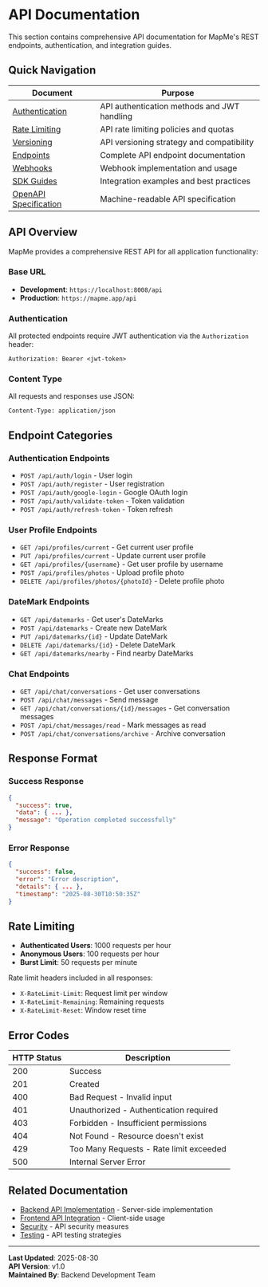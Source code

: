 # API Documentation

This section contains comprehensive API documentation for MapMe's REST endpoints, authentication, and integration guides.

## Quick Navigation

| Document | Purpose |
|----------|----------|
| [Authentication](./authentication.md) | API authentication methods and JWT handling |
| [Rate Limiting](./rate-limiting.md) | API rate limiting policies and quotas |
| [Versioning](./versioning.md) | API versioning strategy and compatibility |
| [Endpoints](./endpoints/README.md) | Complete API endpoint documentation |
| [Webhooks](./webhooks.md) | Webhook implementation and usage |
| [SDK Guides](./sdk-guides.md) | Integration examples and best practices |
| [OpenAPI Specification](./openapi.yaml) | Machine-readable API specification |

## API Overview

MapMe provides a comprehensive REST API for all application functionality:

### Base URL
- **Development**: `https://localhost:8008/api`
- **Production**: `https://mapme.app/api`

### Authentication
All protected endpoints require JWT authentication via the `Authorization` header:
```
Authorization: Bearer <jwt-token>
```

### Content Type
All requests and responses use JSON:
```
Content-Type: application/json
```

## Endpoint Categories

### Authentication Endpoints
- `POST /api/auth/login` - User login
- `POST /api/auth/register` - User registration
- `POST /api/auth/google-login` - Google OAuth login
- `POST /api/auth/validate-token` - Token validation
- `POST /api/auth/refresh-token` - Token refresh

### User Profile Endpoints
- `GET /api/profiles/current` - Get current user profile
- `PUT /api/profiles/current` - Update current user profile
- `GET /api/profiles/{username}` - Get user profile by username
- `POST /api/profiles/photos` - Upload profile photo
- `DELETE /api/profiles/photos/{photoId}` - Delete profile photo

### DateMark Endpoints
- `GET /api/datemarks` - Get user's DateMarks
- `POST /api/datemarks` - Create new DateMark
- `PUT /api/datemarks/{id}` - Update DateMark
- `DELETE /api/datemarks/{id}` - Delete DateMark
- `GET /api/datemarks/nearby` - Find nearby DateMarks

### Chat Endpoints
- `GET /api/chat/conversations` - Get user conversations
- `POST /api/chat/messages` - Send message
- `GET /api/chat/conversations/{id}/messages` - Get conversation messages
- `POST /api/chat/messages/read` - Mark messages as read
- `POST /api/chat/conversations/archive` - Archive conversation

## Response Format

### Success Response
```json
{
  "success": true,
  "data": { ... },
  "message": "Operation completed successfully"
}
```

### Error Response
```json
{
  "success": false,
  "error": "Error description",
  "details": { ... },
  "timestamp": "2025-08-30T10:50:35Z"
}
```

## Rate Limiting

- **Authenticated Users**: 1000 requests per hour
- **Anonymous Users**: 100 requests per hour
- **Burst Limit**: 50 requests per minute

Rate limit headers included in all responses:
- `X-RateLimit-Limit`: Request limit per window
- `X-RateLimit-Remaining`: Remaining requests
- `X-RateLimit-Reset`: Window reset time

## Error Codes

| HTTP Status | Description |
|-------------|-------------|
| 200 | Success |
| 201 | Created |
| 400 | Bad Request - Invalid input |
| 401 | Unauthorized - Authentication required |
| 403 | Forbidden - Insufficient permissions |
| 404 | Not Found - Resource doesn't exist |
| 429 | Too Many Requests - Rate limit exceeded |
| 500 | Internal Server Error |

## Related Documentation

- [Backend API Implementation](../backend/README.md) - Server-side implementation
- [Frontend API Integration](../frontend/api-integration.md) - Client-side usage
- [Security](../security/authentication.md) - API security measures
- [Testing](../testing/api-testing.md) - API testing strategies

---

**Last Updated**: 2025-08-30  
**API Version**: v1.0  
**Maintained By**: Backend Development Team

